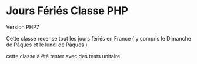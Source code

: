 # Jours Fériés Classe PHP

Version PHP7

Cette classe  recense tout les jours fériés en France ( y compris le Dimanche de Pâques et le lundi de Pâques )

cette classe à été tester avec des tests unitaire
